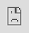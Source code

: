```yaml
---
layout: post
title: "동갑이고 골든 케미스트리를 가진 그룹 멤버들"
author: "undefined"
thumbnail: "https://www.allkpop.com/upload/2021/01/content/162336/thumb/1610858168-copy-of-copy-of-copy-of-copy-of-copy-of-untitled-drawing.jpg"
tags: 
---
```



아이돌들이 서로 교감하는 모습을 지켜보는 것 중 일부는 몇 년간의 우정을 통해서만 가능한 그들만의 독특한 농담과 이야기 나누기 방식이다. 여기 같은 해에 태어난 다섯 쌍의 아이돌이 함께 있을 때마다 황금 같은 케미를 가진 것 같아요!

![image](https://www.allkpop.com/upload/2021/01/content/162336/1610858168-copy-of-copy-of-copy-of-copy-of-copy-of-untitled-drawing.jpg)

1. 엑소: 찬열과 백현

![image](https://www.allkpop.com/upload/2021/01/content/162348/1610858934-image.png)

찬열과 백현은 의심할 여지 없이 EXO 멤버들의 가장 인기 있는 한 쌍이다. 둘 다 1992년에 태어난 첸과 함께 엑소(EXO)에서 초능동적인 "비글 라인"을 구성하고 있다. 찬열은 불을, 백현은 빛을 조절하는 등 초능력마저 일직선으로 보인다. SuperM의 `아는 형님`(알트) 에피소드에서. 제목 : 미션의 남자들) 백현은 자신과 찬열이 연습생들과 같은 기차를 타고 집으로 돌아오는 길, 그리고 같은 이어버드를 나누며 함께 춤을 연습하는 모습을 공개했다.


<div class="video_wrapper" style="padding-top: 56.25%;">
    <iframe width="100%" height="100%" src="https://www.youtube.com/embed/qT7zZtXLmhA" frameborder="0" allow="accelerometer; autoplay; clipboard-write; encrypted-media; gyroscope; picture-in-picture" allowfullscreen="" style="position: absolute; top: 0px; left: 0px; width: 100%; height: 100%;"></iframe>
</div>


`슈퍼맨이 돌아왔다`에서 찬열과 백현이 완벽한 부모였고, EXO-L은 두 사람의 친밀한 관계에 놀라움을 금치 못했다!


<div class="video_wrapper" style="padding-top: 56.25%;">
    <iframe width="100%" height="100%" src="https://www.youtube.com/embed/CAS7WW9dOL4" frameborder="0" allow="accelerometer; autoplay; clipboard-write; encrypted-media; gyroscope; picture-in-picture" allowfullscreen="" style="position: absolute; top: 0px; left: 0px; width: 100%; height: 100%;"></iframe>
</div>


2. 슈퍼주니어: 동해와 은혁

![image](https://www.allkpop.com/upload/2021/01/content/162349/1610858962-image.png)

슈퍼 주니어의 동해와 은혁 댄스 sub-unit, 슈퍼 주니어 D메이크업


<div class="video_wrapper" style="padding-top: 56.25%;">
    <iframe width="100%" height="100%" src="https://www.youtube.com/embed/iNoG42DNnxo" frameborder="0" allow="accelerometer; autoplay; clipboard-write; encrypted-media; gyroscope; picture-in-picture" allowfullscreen="" style="position: absolute; top: 0px; left: 0px; width: 100%; height: 100%;"></iframe>
</div>


주간 아이돌의 이 에피소드에서 때에, 동해 회담은 은혁 그가 울겠니, 얼마나 빨리 그들이 그 후를 했어


<div class="video_wrapper" style="padding-top: 56.25%;">
    <iframe width="100%" height="100%" src="https://www.youtube.com/embed/LkSVa1hK7tQ" frameborder="0" allow="accelerometer; autoplay; clipboard-write; encrypted-media; gyroscope; picture-in-picture" allowfullscreen="" style="position: absolute; top: 0px; left: 0px; width: 100%; height: 100%;"></iframe>
</div>


3. 갓세븐: 진영, JB

![image](https://www.allkpop.com/upload/2021/01/content/162350/1610859006-image.png)

1994년생인 진영과 JB의 페어링은 모두 갓세븐의 첫 번째 서브 유닛인 JJ Project의 데뷔를 통해 대중화되었다. 갓세븐의 리더인 JB는 평소에도 다른 과격파 멤버들을 돌봐야 하는 부담을 안고 있어야 하는데, 그를 도와주는 진영이가 있어서 다행이다. 두 사람은 그룹 내에서 부모로 알려진 인물로, 친구보다는 가족으로 관계를 표현한다.


<div class="video_wrapper" style="padding-top: 56.25%;">
    <iframe width="100%" height="100%" src="https://www.youtube.com/embed/ktdqlQ1zhg4" frameborder="0" allow="accelerometer; autoplay; clipboard-write; encrypted-media; gyroscope; picture-in-picture" allowfullscreen="" style="position: absolute; top: 0px; left: 0px; width: 100%; height: 100%;"></iframe>
</div>


4. 소녀시대: 티파니와 태연

![image](https://www.allkpop.com/upload/2021/01/content/162350/1610859058-image.png)

1989년도의 일환으로, 티파니와 태연은 항상 절친한 친구 이상의 관계를 맺어왔다. 비록 모든 소녀들이 서로 가깝게 지냈지만, 두 보컬리스트는 SONE들 사이에서 가장 인기 있는 멤버들 중 하나였다.

제시의 쇼터뷰 이번 에피소드에서 티파니는 자신과 태연이 오랜 세월 동안 친하게 지내며 방을 같이 쓰던 사이여서 사소한 일로 말다툼을 할 수 있는 방법을 설명한다. 소녀시대가 오랫동안 음악을 발표하지 않았음에도 불구하고, 티파니는 모든 멤버들이 여전히 연락을 유지하고 있으며 무대 밖에서도 관계를 유지하기 위해 노력하고 있음을 분명히 하고 있다.


<div class="video_wrapper" style="padding-top: 56.25%;">
    <iframe width="100%" height="100%" src="https://www.youtube.com/embed/pLc5SAnj5Tg" frameborder="0" allow="accelerometer; autoplay; clipboard-write; encrypted-media; gyroscope; picture-in-picture" allowfullscreen="" style="position: absolute; top: 0px; left: 0px; width: 100%; height: 100%;"></iframe>
</div>


보너스: 위너의 미노와 블락비의 피오.

미노와 피오는 같은 그룹이나 심지어 같은 엔터테인먼트 회사의 일원이 아닐 수도 있지만, 그들의 우정은 훨씬 이전으로 거슬러 올라간다. 두 사람은 같은 고등학교인 한림종합예술학교를 다녔고, 10년 넘게 친구로 지내왔다. 이들이 가장 눈에 띄는 우정을 과시하는 곳은 버라이어티 쇼 `신서유기`와 `마포 힙스터`다. 그들은 미노의 어머니가 P.O를 차남으로 여길 만큼 충분히 친해요!


<div class="video_wrapper" style="padding-top: 56.25%;">
    <iframe width="100%" height="100%" src="https://www.youtube.com/embed/K-1VscCbX_U" frameborder="0" allow="accelerometer; autoplay; clipboard-write; encrypted-media; gyroscope; picture-in-picture" allowfullscreen="" style="position: absolute; top: 0px; left: 0px; width: 100%; height: 100%;"></iframe>
</div>



<div class="video_wrapper" style="padding-top: 56.25%;">
    <iframe width="100%" height="100%" src="https://www.youtube.com/embed/JEC5VyQ-_Wc" frameborder="0" allow="accelerometer; autoplay; clipboard-write; encrypted-media; gyroscope; picture-in-picture" allowfullscreen="" style="position: absolute; top: 0px; left: 0px; width: 100%; height: 100%;"></iframe>
</div>
